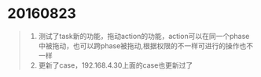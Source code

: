 20160823
===
 >1. 测试了task新的功能，拖动action的功能，action可以在同一个phase中被拖动，也可以跨phase被拖动,根据权限的不一样可进行的操作也不一样
 >2. 更新了case，192.168.4.30上面的case也更新过了
